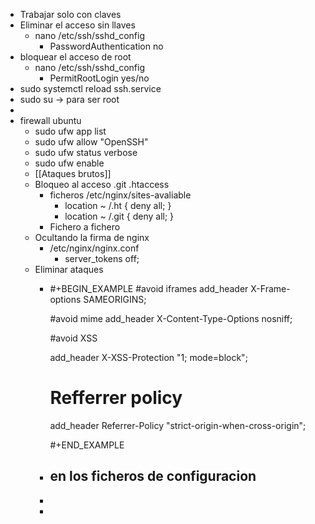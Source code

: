 - Trabajar solo con claves
- Eliminar el acceso sin llaves
	- nano /etc/ssh/sshd_config
		- PasswordAuthentication no
- bloquear el acceso de root
	- nano /etc/ssh/sshd_config
		- PermitRootLogin yes/no
- sudo systemctl reload ssh.service
- sudo su -> para ser root
-
- firewall ubuntu
	- sudo ufw app list
	- sudo ufw allow "OpenSSH"
	- sudo ufw status verbose
	- sudo ufw enable
	- [[Ataques brutos]]
	- Bloqueo al acceso .git .htaccess
		- ficheros /etc/nginx/sites-avaliable
			- location ~ /\.ht {
			          deny all;
			          }
			- location ~ /\.git {
			          deny all;
			          }
		- Fichero a fichero
	- Ocultando la firma de nginx
		- /etc/nginx/nginx.conf
			- server_tokens off;
	- Eliminar ataques
		- #+BEGIN_EXAMPLE
		  #avoid iframes
		  add_header X-Frame-options SAMEORIGINS;
		  
		  #avoid mime
		  add_header X-Content-Type-Options nosniff;
		  
		  #avoid XSS
		  
		  add_header X-XSS-Protection "1; mode=block";
		  
		  # Refferrer policy
		  add_header Referrer-Policy "strict-origin-when-cross-origin";
		  
		  #+END_EXAMPLE
		- en los ficheros de configuracion
			-
		-
		-